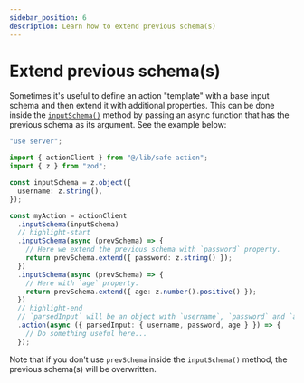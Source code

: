 ```yaml
---
sidebar_position: 6
description: Learn how to extend previous schema(s)
---
```


# Extend previous schema(s)

Sometimes it's useful to define an action "template" with a base input schema and then extend it with additional properties. This can be done inside the [`inputSchema()`](/docs/define-actions/instance-methods#inputschema) method by passing an async function that has the previous schema as its argument. See the example below:

```typescript
"use server";

import { actionClient } from "@/lib/safe-action";
import { z } from "zod";

const inputSchema = z.object({
  username: z.string(),
});

const myAction = actionClient
  .inputSchema(inputSchema)
  // highlight-start
  .inputSchema(async (prevSchema) => {
    // Here we extend the previous schema with `password` property.
    return prevSchema.extend({ password: z.string() });
  })
  .inputSchema(async (prevSchema) => {
    // Here with `age` property.
    return prevSchema.extend({ age: z.number().positive() });
  })
  // highlight-end
  // `parsedInput` will be an object with `username`, `password` and `age` properties.
  .action(async ({ parsedInput: { username, password, age } }) => { 
    // Do something useful here...
  });
```

Note that if you don't use `prevSchema` inside the `inputSchema()` method, the previous schema(s) will be overwritten.